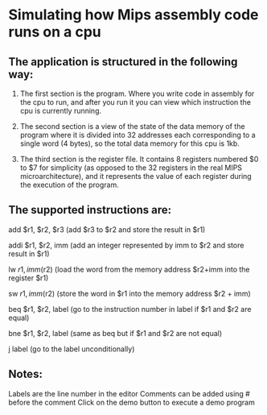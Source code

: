 # Simulating how Mips assembly code runs on a cpu

## The application is structured in the following way:

1. The first section is the program. Where you write code in assembly for the cpu to run, and after you run it you can view which instruction the cpu is currently running.

2. The second section is a view of the state of the data memory of the program where it is divided into 32 addresses each corresponding to a single word (4 bytes), so the total data memory for this cpu is 1kb.

3. The third section is the register file. It contains 8 registers numbered $0 to $7 for simplicity (as opposed to the 32 registers in the real MIPS microarchitecture), and it represents the value of each register during the execution of the program.

## The supported instructions are:

add $r1, $r2, $r3 (add $r3 to $r2 and store the result in $r1)

addi $r1, $r2, imm (add an integer represented by imm to $r2 and store result in $r1)

lw $r1, imm($r2) (load the word from the memory address $r2+imm into the register $r1)

sw $r1, imm($r2) (store the word in $r1 into the memory address $r2 + imm)

beq $r1, $r2, label (go to the instruction number in label if $r1 and $r2 are equal)

bne $r1, $r2, label (same as beq but if $r1 and $r2 are not equal)

j label (go to the label unconditionally)

## Notes:

Labels are the line number in the editor
Comments can be added using # before the comment
Click on the demo button to execute a demo program


